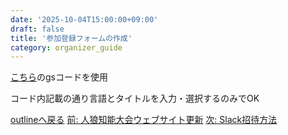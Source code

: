 ```yaml
---
date: '2025-10-04T15:00:00+09:00'
draft: false
title: '参加登録フォームの作成'
category: organizer_guide
---
```


[こちら](https://script.google.com/home/projects/1lcWABYnNY_2ybFSqCiTLGw9hRgMF8KL3moLLBxqV-icdX76NNfGgDbGx/edit?hl=ja)のgsコードを使用

コード内記載の通り言語とタイトルを入力・選択するのみでOK

[outlineへ戻る](./outline.md)
[前: 人狼知能大会ウェブサイト更新](./edit_website.md)
[次: Slack招待方法](./slack_invitation.md)
